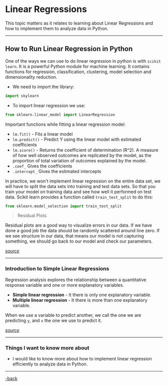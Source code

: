 # Linear Regressions

This topic matters as it relates to learning about Linear Regressions and how to implement them to analyze data in Python.

---

## How to Run Linear Regression in Python

One of the ways we can use to do linear regression in python is with `scikit learn`.  It is a powerful Python module for machine learning. It contains functions for regression, classification, clustering, model selection and dimensionality reduction. 

* We need to import the library:

```python
import skylearn
```

* To import linear regression we use:

```python
from sklearn.linear_model import LinearRegression
```

Important functions while fitting a linear regression model:

* `lm.fit()` - Fits a linear model 
* `lm.predict()` - Predict Y using the linear model with estimated coefficients 
* `lm.score()` - Returns the coefficient of determination (R^2). A measure of how well observed outcomes are replicated by the model, as the proportion of total variation of outcomes explained by the model.
* `.coef_` Gives the coefficients 
* `.intercept_` Gives the estimated intercepts

In practice, we won't implement linear regression on the entire data set, we will have to split the data sets into training and test data sets. So that you train your model on training data and see how well it performed on test data. Scikit learn provides a function called `train_test_split` to do this:

```python
from sklearn.model_selection import train_test_split
```

> Residual Plots 

Residual plots are a good way to visualize errors in our data. If we have done a good job the data should be randomly scattered around line zero. If we see structure in our data, that means our model is not capturing something, we should go back to our model and check our parameters.

[*source*](https://www.crayondata.com/how-to-run-linear-regression-in-python-scikit-learn/) 

---

### Introduction to Simple Linear Regressions

Regression analysis explores the relationship between a quantitative response variable and one or more explanatory variables.

* **Simple linear regression** - It there is only one explanatory variable.
* **Multiple linear regression** - It there is more than one explanatory variable.

When we use a variable to predict another, we call the one we are predicting `y`, and `x` the one we use to predict it. 

[*source*](https://www.youtube.com/watch?v=KsVBBJRb9TE)

---

### Things I want to know more about

* I would like to know more about how to implement linear regression efficiently to analyze data in Python. 

---

[-back](https://alexriverau.github.io/reading-notes/code401)
